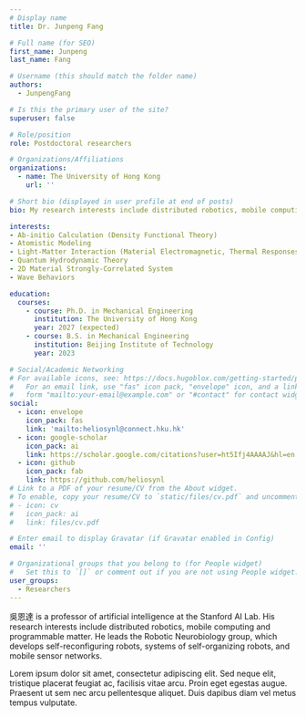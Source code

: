 ```yaml
---
# Display name
title: Dr. Junpeng Fang

# Full name (for SEO)
first_name: Junpeng
last_name: Fang

# Username (this should match the folder name)
authors:
  - JunpengFang

# Is this the primary user of the site?
superuser: false

# Role/position
role: Postdoctoral researchers

# Organizations/Affiliations
organizations:
  - name: The University of Hong Kong
    url: ''

# Short bio (displayed in user profile at end of posts)
bio: My research interests include distributed robotics, mobile computing and programmable matter.

interests:
- Ab-initio Calculation (Density Functional Theory)
- Atomistic Modeling
- Light-Matter Interaction (Material Electromagnetic, Thermal Responses)
- Quantum Hydrodynamic Theory
- 2D Material Strongly-Correlated System
- Wave Behaviors

education:
  courses:
    - course: Ph.D. in Mechanical Engineering
      institution: The University of Hong Kong
      year: 2027 (expected)
    - course: B.S. in Mechanical Engineering
      institution: Beijing Institute of Technology
      year: 2023

# Social/Academic Networking
# For available icons, see: https://docs.hugoblox.com/getting-started/page-builder/#icons
#   For an email link, use "fas" icon pack, "envelope" icon, and a link in the
#   form "mailto:your-email@example.com" or "#contact" for contact widget.
social:
  - icon: envelope
    icon_pack: fas
    link: 'mailto:heliosynl@connect.hku.hk'
  - icon: google-scholar
    icon_pack: ai
    link: https://scholar.google.com/citations?user=ht5Ifj4AAAAJ&hl=en
  - icon: github
    icon_pack: fab
    link: https://github.com/heliosynl
# Link to a PDF of your resume/CV from the About widget.
# To enable, copy your resume/CV to `static/files/cv.pdf` and uncomment the lines below.
# - icon: cv
#   icon_pack: ai
#   link: files/cv.pdf

# Enter email to display Gravatar (if Gravatar enabled in Config)
email: ''

# Organizational groups that you belong to (for People widget)
#   Set this to `[]` or comment out if you are not using People widget.
user_groups:
  - Researchers
---
```


吳恩達 is a professor of artificial intelligence at the Stanford AI Lab. His research interests include distributed robotics, mobile computing and programmable matter. He leads the Robotic Neurobiology group, which develops self-reconfiguring robots, systems of self-organizing robots, and mobile sensor networks.

Lorem ipsum dolor sit amet, consectetur adipiscing elit. Sed neque elit, tristique placerat feugiat ac, facilisis vitae arcu. Proin eget egestas augue. Praesent ut sem nec arcu pellentesque aliquet. Duis dapibus diam vel metus tempus vulputate.
